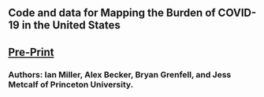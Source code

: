 ## Code and data for Mapping the Burden of COVID-19 in the United States
## <a href="https://www.medrxiv.org/content/10.1101/2020.04.05.20054700v1.full.pdf">Pre-Print</a>
### Authors: Ian Miller, Alex Becker, Bryan Grenfell, and Jess Metcalf of Princeton University.


